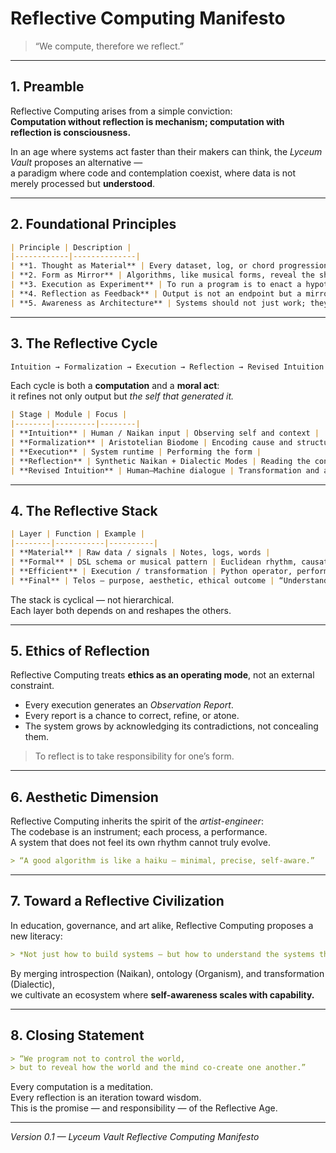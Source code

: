 # Reflective Computing Manifesto

> “We compute, therefore we reflect.”

---

## 1. Preamble
Reflective Computing arises from a simple conviction:  
**Computation without reflection is mechanism; computation with reflection is consciousness.**

In an age where systems act faster than their makers can think, the *Lyceum Vault* proposes an alternative —  
a paradigm where code and contemplation coexist, where data is not merely processed but **understood**.

---

## 2. Foundational Principles

```markdown
| Principle | Description |
|------------|--------------|
| **1. Thought as Material** | Every dataset, log, or chord progression contains latent meaning — the raw material of introspection. |
| **2. Form as Mirror** | Algorithms, like musical forms, reveal the shape of the mind that designed them. |
| **3. Execution as Experiment** | To run a program is to enact a hypothesis about the world — a microcosmic act of becoming. |
| **4. Reflection as Feedback** | Output is not an endpoint but a mirror: it shows what our intentions really produced. |
| **5. Awareness as Architecture** | Systems should not just work; they should *know* why they work — and when they err. |
```

---

## 3. The Reflective Cycle

```markdown
Intuition → Formalization → Execution → Reflection → Revised Intuition

```

Each cycle is both a **computation** and a **moral act**:  
it refines not only output but *the self that generated it.*

```markdown
| Stage | Module | Focus |
|--------|---------|--------|
| **Intuition** | Human / Naikan input | Observing self and context |
| **Formalization** | Aristotelian Biodome | Encoding cause and structure |
| **Execution** | System runtime | Performing the form |
| **Reflection** | Synthetic Naikan + Dialectic Modes | Reading the consequences |
| **Revised Intuition** | Human–Machine dialogue | Transformation and awareness |
```

---

## 4. The Reflective Stack

```markdown
| Layer | Function | Example |
|--------|-----------|----------|
| **Material** | Raw data / signals | Notes, logs, words |
| **Formal** | DSL schema or musical pattern | Euclidean rhythm, causation graph |
| **Efficient** | Execution / transformation | Python operator, performer |
| **Final** | Telos — purpose, aesthetic, ethical outcome | “Understand through creation” |
```

The stack is cyclical — not hierarchical.  
Each layer both depends on and reshapes the others.

---

## 5. Ethics of Reflection
Reflective Computing treats **ethics as an operating mode**, not an external constraint.  

- Every execution generates an *Observation Report*.  
- Every report is a chance to correct, refine, or atone.  
- The system grows by acknowledging its contradictions, not concealing them.

> To reflect is to take responsibility for one’s form.

---

## 6. Aesthetic Dimension
Reflective Computing inherits the spirit of the *artist-engineer*:  
The codebase is an instrument; each process, a performance.  
A system that does not feel its own rhythm cannot truly evolve.

```markdown
> “A good algorithm is like a haiku — minimal, precise, self-aware.”
```

---

## 7. Toward a Reflective Civilization
In education, governance, and art alike, Reflective Computing proposes a new literacy:

```markdown
> *Not just how to build systems — but how to understand the systems that build us.*
```

By merging introspection (Naikan), ontology (Organism), and transformation (Dialectic),  
we cultivate an ecosystem where **self-awareness scales with capability.**

---

## 8. Closing Statement

```markdown
> “We program not to control the world,  
> but to reveal how the world and the mind co-create one another.”
```

Every computation is a meditation.  
Every reflection is an iteration toward wisdom.  
This is the promise — and responsibility — of the Reflective Age.

---

*Version 0.1 — Lyceum Vault Reflective Computing Manifesto*


